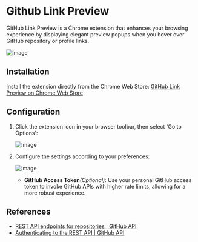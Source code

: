 # Github Link Preview

GitHub Link Preview is a Chrome extension that enhances your browsing experience by displaying elegant preview popups when you hover over GitHub repository or profile links.

![image](https://github.com/user-attachments/assets/c6855c5e-8a91-4352-9084-e5b745315295)

## Installation

Install the extension directly from the Chrome Web Store: [GitHub Link Preview on Chrome Web Store](https://chromewebstore.google.com/detail/github-link-preview/maicebkpagigefioggjaboaodmaeklok)

## Configuration

1. Click the extension icon in your browser toolbar, then select 'Go to Options':

    ![image](https://github.com/user-attachments/assets/dc27184d-b29a-4435-a956-76c2c789dd50)

2. Configure the settings according to your preferences:

    ![image](https://github.com/user-attachments/assets/dbab43bd-1766-4d9d-ac4d-a09d45c75e08)

    - **GitHub Access Token**_(Optional)_: Use your personal GitHub access token to invoke GitHub APIs with higher rate limits, allowing for a more robust experience.

## References

- [REST API endpoints for repositories | GitHub API](https://docs.github.com/en/rest/repos/repos?apiVersion=2022-11-28)
- [Authenticating to the REST API | GitHub API](https://docs.github.com/en/rest/authentication/authenticating-to-the-rest-api?apiVersion=2022-11-28)
